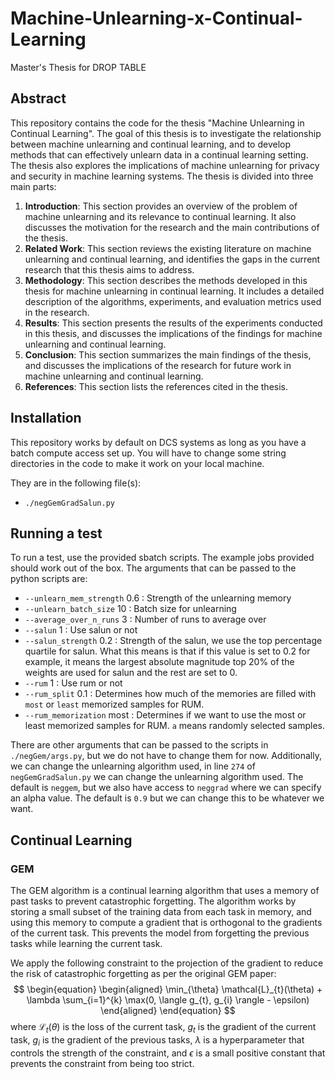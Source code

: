 # Machine-Unlearning-x-Continual-Learning
Master's Thesis for DROP TABLE

## Abstract
This repository contains the code for the thesis "Machine Unlearning in Continual Learning". The goal of this thesis is to investigate the relationship between machine unlearning and continual learning, and to develop methods that can effectively unlearn data in a continual learning setting. The thesis also explores the implications of machine unlearning for privacy and security in machine learning systems.
The thesis is divided into three main parts:
1. **Introduction**: This section provides an overview of the problem of machine unlearning and its relevance to continual learning. It also discusses the motivation for the research and the main contributions of the thesis.
2. **Related Work**: This section reviews the existing literature on machine unlearning and continual learning, and identifies the gaps in the current research that this thesis aims to address.
3. **Methodology**: This section describes the methods developed in this thesis for machine unlearning in continual learning. It includes a detailed description of the algorithms, experiments, and evaluation metrics used in the research.
4. **Results**: This section presents the results of the experiments conducted in this thesis, and discusses the implications of the findings for machine unlearning and continual learning.
5. **Conclusion**: This section summarizes the main findings of the thesis, and discusses the implications of the research for future work in machine unlearning and continual learning.
6. **References**: This section lists the references cited in the thesis.

## Installation
This repository works by default on DCS systems as long as you have a batch compute access set up.
You will have to change some string directories in the code to make it work on your local machine.

They are in the following file(s):
- `./negGemGradSalun.py`

## Running a test
To run a test, use the provided sbatch scripts. The example jobs provided should work out of the box.
The arguments that can be passed to the python scripts are:
- ` --unlearn_mem_strength ` 0.6 : Strength of the unlearning memory
- ` --unlearn_batch_size ` 10 : Batch size for unlearning
- ` --average_over_n_runs ` 3 : Number of runs to average over
- ` --salun ` 1 : Use salun or not
- ` --salun_strength ` 0.2 : Strength of the salun, we use the top percentage quartile for salun. What this means is that if this 
                             value is set to 0.2 for example, it means the largest absolute magnitude top 20% of the weights are used for salun and the rest are set to 0.
- ` --rum ` 1 : Use rum or not
- ` --rum_split ` 0.1 : Determines how much of the memories are filled with `most` or `least` memorized samples for RUM.
- ` --rum_memorization ` most : Determines if we want to use the most or least memorized samples for RUM. `a` means randomly selected samples.

There are other arguments that can be passed to the scripts in `./negGem/args.py`, but we do not have to change them for now.
Additionally, we can change the unlearning algorithm used, in line `274` of `negGemGradSalun.py` we can change the unlearning algorithm used. The default is `neggem`, but we also have access to `neggrad` where we can specify an alpha value.
The default is `0.9` but we can change this to be whatever we want.

## Continual Learning

### GEM

The GEM algorithm is a continual learning algorithm that uses a memory of past tasks to prevent catastrophic forgetting. The algorithm works by storing a small subset of the training data from each task in memory, and using this memory to compute a gradient that is orthogonal to the gradients of the current task. This prevents the model from forgetting the previous tasks while learning the current task.

We apply the following constraint to the projection of the gradient to reduce the risk of catastrophic forgetting as per the original GEM paper:
$$
\begin{equation}
\begin{aligned}
\min_{\theta} \mathcal{L}_{t}(\theta) + \lambda \sum_{i=1}^{k} \max(0, \langle g_{t}, g_{i} \rangle - \epsilon)
\end{aligned}
\end{equation}
$$
where $\mathcal{L}_{t}(\theta)$ is the loss of the current task, $g_{t}$ is the gradient of the current task, $g_{i}$ is the gradient of the previous tasks, $\lambda$ is a hyperparameter that controls the strength of the constraint, and $\epsilon$ is a small positive constant that prevents the constraint from being too strict.
